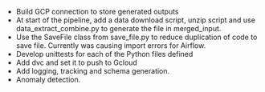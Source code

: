 * Build GCP connection to store generated outputs
* At start of the pipeline, add a data download script, unzip script and use data_extract_combine.py to generate the file in merged_input.
* Use the SaveFile class from save_file.py to reduce duplication of code to save file. Currently was causing import errors for Airflow.
* Develop unittests for each of the Python files defined
* Add dvc and set it to push to Gcloud
* Add logging, tracking and schema generation.
* Anomaly detection.